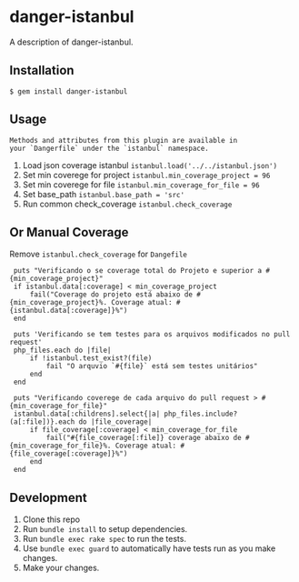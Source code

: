 # danger-istanbul

A description of danger-istanbul.

## Installation

    $ gem install danger-istanbul

## Usage

    Methods and attributes from this plugin are available in
    your `Dangerfile` under the `istanbul` namespace.

   1. Load json coverage istanbul `istanbul.load('../../istanbul.json')` 
   2. Set min coverege for project `istanbul.min_coverage_project = 96` 
   3. Set min coverege for file `istanbul.min_coverage_for_file = 96` 
   4. Set base_path `istanbul.base_path = 'src'` 
   5. Run common check_coverage `istanbul.check_coverage`

## Or Manual Coverage

   Remove `istanbul.check_coverage` for `Dangefile`

   ```
    puts "Verificando o se coverage total do Projeto e superior a #{min_coverage_project}"
    if istanbul.data[:coverage] < min_coverage_project
        fail("Coverage do projeto está abaixo de #{min_coverage_project}%. Coverage atual: #{istanbul.data[:coverage]}%")
    end

    puts 'Verificando se tem testes para os arquivos modificados no pull request'
    php_files.each do |file|
        if !istanbul.test_exist?(file)
            fail "O arquvio `#{file}` está sem testes unitários"
        end
    end

    puts "Verificando coverege de cada arquivo do pull request > #{min_coverage_for_file}"
    istanbul.data[:childrens].select{|a| php_files.include?(a[:file])}.each do |file_coverage|
        if file_coverage[:coverage] < min_coverage_for_file
            fail("#{file_coverage[:file]} coverage abaixo de #{min_coverage_for_file}%. Coverage atual: #{file_coverage[:coverage]}%")
        end
    end
   ```
   
## Development

1. Clone this repo
2. Run `bundle install` to setup dependencies.
3. Run `bundle exec rake spec` to run the tests.
4. Use `bundle exec guard` to automatically have tests run as you make changes.
5. Make your changes.
